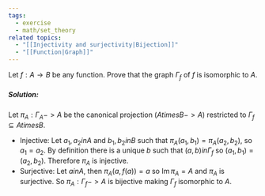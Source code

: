 ```yaml
---
tags:
  - exercise
  - math/set_theory
related topics:
  - "[[Injectivity and surjectivity|Bijection]]"
  - "[[Function|Graph]]"
---
```

Let $f : A → B$ be any function. Prove that the graph $Γ_f$ of $f$ is isomorphic to $A$.
##### Solution:
Let $\pi_A:\Gamma_A -> A$ be the canonical projection ($A times B -> A$) restricted to $\Gamma_f\subseteq A times B$.
- Injective:
	Let $a_1,a_2 in A$ and $b_1,b_2 in B$ such that $\pi_A(a_1,b_1)=\pi_A(a_2,b_2)$, so $a_1=a_2$. By definition there is a unique $b$ such that $(a,b) in\Gamma_f$ so $(a_1,b_1)=(a_2,b_2)$. Therefore $\pi_A$ is injective. 
- Surjective:
	Let $a in A$, then $\pi_A(a,f(a))=a$ so $\operatorname{Im}\pi_A=A$ and $\pi_A$ is surjective.
So $\pi_A: \Gamma_f -> A$ is bijective making $\Gamma_f$ isomorphic to $A$.